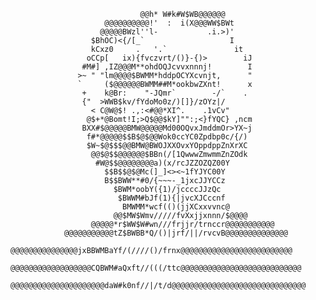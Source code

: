                                                                                    
                                                                                   
                                                                                   
                                                                                   
                                                                                   
                                                                                   
                                                                                   
                                                                                   
                                 @@h* W#k#W$WB@@@@@@                               
                         @@@@@@@@@@!'  :  i(X@@@WW$BWt                             
                        @@@@@BWzl''l-           .i.>)'                             
                      $BhOC)<{/[_`                   I                             
                      kCxz0     .   '.`               it                           
                     oCCp[   ix){fvczvrt/()}-{)>        iJ                         
                    #M#] ,IZ@@@M**ohdOQJcvvxnnnj!        I                         
                   >~ " "lm@@@@$BWMM*hddpOCYXcvnjt,      "                         
                   `     ($@@@@@@BWMM##M*ookbwZXnt!      x                         
                    +    k@Br:    "-JQmr`        -/`    .                          
                    {"  >WWB$kv/fYdoMo0z/)[]}/zOYz|/                               
                      < C@W@$! .,:<#@@*XI^.    .1vCv"                              
                     @$+*@Bomt!I;>Q$@@$kY]"":;<}fYQC} ,ncm                         
                    BXX#$@@@@@BMW@@@@@Md00OQvxJmddmOr>YX~j                         
                     f#*@@@@@$$B$@$@@Wok0ccYC0Zpdbp0c/{/)                          
                     $W~$@$$$@@BMW@BWOJXXOvxYOppdppZnXrXC                          
                      @@$@$$@@@@@@$BBn(/[1QwwwZmwmmZnZOdk                          
                       #W@$$@@@@@@@@a)(x/rcJZZOZQZ00Y                              
                         $$B$$@$@Mc(]_]<><~1fYJYC00Y                               
                         B$$BWW**#0/{~~~-_1jxcJJYCCz                               
                           $BWM*oobY({1)/jccccJJzQc                                
                            $BWWM#bJf(1){|jvcXJCccnf                               
                             BMWMM*wcf(()(jjXCxxvvnc@                              
                           @@$MW$Wmv/////fvXxjjxnnn/$@@@@                          
                      @@@@@*r$WW$W#wn///frjjr/trnccr@@@@@@@@@@@                    
                @@@@@@@@@@@tZ$BWBB*Q/()|jrf/||/rvcvB@@@@@@@@@@@@@@                 
            @@@@@@@@@@@@@@@jxBBWMBaYf/(////()/frnx@@@@@@@@@@@@@@@@@@@@@@@@@        
          @@@@@@@@@@@@@@@@@@CQBWM#aQxft//(((/ttc@@@@@@@@@@@@@@@@@@@@@@@@@@@        
         @@@@@@@@@@@@@@@@@@@@@daW#k0nf//|/t/d@@@@@@@@@@@@@@@@@@@@@@@@@@@@@@        
                                                                                   
                                                                                   
                                                                                   
                                                                                   
                                                                                   
                                                                                   
                                                                                   
                                                                                   
